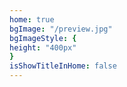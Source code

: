 ```yaml
---
home: true
bgImage: "/preview.jpg"
bgImageStyle: { 
height: "400px" 
}
isShowTitleInHome: false
---
```


[//]: # (<ClientOnly>)

[//]: # ()
[//]: # (  <WebInfo/>)

[//]: # ()
[//]: # (</ClientOnly>)
